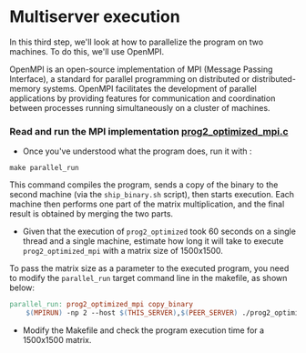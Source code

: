 # Multiserver execution
In this third step, we'll look at how to parallelize the program on two machines. To do this, we'll use OpenMPI.

OpenMPI is an open-source implementation of MPI (Message Passing Interface), a standard for parallel programming on distributed or distributed-memory systems.
OpenMPI facilitates the development of parallel applications by providing features for communication and coordination between processes running simultaneously on a cluster of machines.

### **Read and run the MPI implementation [prog2_optimized_mpi.c](./prog2_optimized_mpi.c)**

- Once you've understood what the program does, run it with :
```
make parallel_run
```
This command compiles the program, sends a copy of the binary to the second machine (via the `ship_binary.sh` script), then starts execution. 
Each machine then performs one part of the matrix multiplication, and the final result is obtained by merging the two parts. 

- Given that the execution of `prog2_optimized` took 60 seconds on a single thread and a single machine, estimate how long it will take to execute `prog2_optimized_mpi` with a matrix size of 1500x1500.

To pass the matrix size as a parameter to the executed program, you need to modify the `parallel_run` target command line in the makefile, as shown below:
```makefile
parallel_run: prog2_optimized_mpi copy_binary
	$(MPIRUN) -np 2 --host $(THIS_SERVER),$(PEER_SERVER) ./prog2_optimized_mpi [matrix size] .
```

- Modify the Makefile and check the program execution time for a 1500x1500 matrix.

